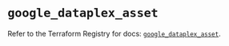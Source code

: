 # `google_dataplex_asset`

Refer to the Terraform Registry for docs: [`google_dataplex_asset`](https://registry.terraform.io/providers/hashicorp/google/6.15.0/docs/resources/dataplex_asset).
